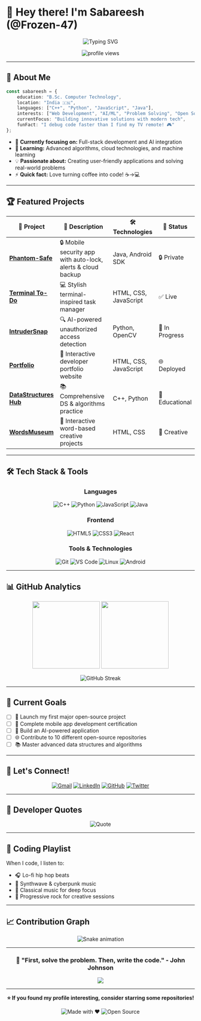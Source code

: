 # 👋 Hey there! I'm Sabareesh (@Frozen-47)

<div align="center">
  
  ![Typing SVG](https://readme-typing-svg.demolab.com?font=Fira+Code&size=28&duration=3000&pause=1000&color=00D9FF&center=true&vCenter=true&width=600&lines=Passionate+Developer;Problem+Solver;Code+Enthusiast;Always+Learning!)
  
  <img src="https://komarev.com/ghpvc/?username=Frozen-47&label=Profile%20views&color=0e75b6&style=flat" alt="profile views" />
  
</div>

---

## 🚀 About Me

```typescript
const sabareesh = {
    education: "B.Sc. Computer Technology",
    location: "India 🇮🇳",
    languages: ["C++", "Python", "JavaScript", "Java"],
    interests: ["Web Development", "AI/ML", "Problem Solving", "Open Source"],
    currentFocus: "Building innovative solutions with modern tech",
    funFact: "I debug code faster than I find my TV remote! 🎮"
};
```

- 🎯 **Currently focusing on:** Full-stack development and AI integration
- 🌱 **Learning:** Advanced algorithms, cloud technologies, and machine learning
- 💡 **Passionate about:** Creating user-friendly applications and solving real-world problems
- ⚡ **Quick fact:** Love turning coffee into code! ☕→💻

---

## 🏆 Featured Projects

<div align="center">

| 🌟 Project | 📝 Description | 🛠️ Technologies | 🔗 Status |
|------------|----------------|------------------|-----------|
| **[Phantom-Safe](https://github.com/Frozen-47/phantom-safe)** | 🔒 Mobile security app with auto-lock, alerts & cloud backup | Java, Android SDK | 🔒 Private |
| **[Terminal To-Do](https://github.com/Frozen-47/To-do)** | 💻 Stylish terminal-inspired task manager | HTML, CSS, JavaScript | ✅ Live |
| **[IntruderSnap](https://github.com/Frozen-47/intruder-snap)** | 🔍 AI-powered unauthorized access detection | Python, OpenCV | 🚧 In Progress |
| **[Portfolio](https://github.com/Frozen-47/Portfolio)** | 🎨 Interactive developer portfolio website | HTML, CSS, JavaScript | 🌐 Deployed |
| **[DataStructures Hub](https://github.com/Frozen-47/DataStructure)** | 📚 Comprehensive DS & algorithms practice | C++, Python | 📖 Educational |
| **[WordsMuseum](https://github.com/Frozen-47/WordsMuseum)** | 📖 Interactive word-based creative projects | HTML, CSS | 🎨 Creative |

</div>

---

## 🛠️ Tech Stack & Tools

<div align="center">

### Languages
![C++](https://img.shields.io/badge/C++-00599C?style=for-the-badge&logo=c%2B%2B&logoColor=white)
![Python](https://img.shields.io/badge/Python-3776AB?style=for-the-badge&logo=python&logoColor=white)
![JavaScript](https://img.shields.io/badge/JavaScript-F7DF1E?style=for-the-badge&logo=javascript&logoColor=black)
![Java](https://img.shields.io/badge/Java-ED8B00?style=for-the-badge&logo=java&logoColor=white)

### Frontend
![HTML5](https://img.shields.io/badge/HTML5-E34F26?style=for-the-badge&logo=html5&logoColor=white)
![CSS3](https://img.shields.io/badge/CSS3-1572B6?style=for-the-badge&logo=css3&logoColor=white)
![React](https://img.shields.io/badge/React-20232A?style=for-the-badge&logo=react&logoColor=61DAFB)

### Tools & Technologies
![Git](https://img.shields.io/badge/Git-F05032?style=for-the-badge&logo=git&logoColor=white)
![VS Code](https://img.shields.io/badge/VS_Code-007ACC?style=for-the-badge&logo=visual-studio-code&logoColor=white)
![Linux](https://img.shields.io/badge/Linux-FCC624?style=for-the-badge&logo=linux&logoColor=black)
![Android](https://img.shields.io/badge/Android-3DDC84?style=for-the-badge&logo=android&logoColor=white)

</div>

---

## 📊 GitHub Analytics

<div align="center">
  
  <img height="180em" src="https://github-readme-stats.vercel.app/api?username=Frozen-47&show_icons=true&theme=tokyonight&include_all_commits=true&count_private=true"/>
  <img height="180em" src="https://github-readme-stats.vercel.app/api/top-langs/?username=Frozen-47&layout=compact&langs_count=7&theme=tokyonight"/>
  
</div>

<div align="center">
  
  ![GitHub Streak](https://github-readme-streak-stats.herokuapp.com/?user=Frozen-47&theme=tokyonight)
  
</div>

---

## 🎯 Current Goals

- [ ] 🚀 Launch my first major open-source project
- [ ] 📱 Complete mobile app development certification  
- [ ] 🤖 Build an AI-powered application
- [ ] 🌐 Contribute to 10 different open-source repositories
- [ ] 📚 Master advanced data structures and algorithms

---

## 🤝 Let's Connect!

<div align="center">
  
  [![Gmail](https://img.shields.io/badge/Gmail-D14836?style=for-the-badge&logo=gmail&logoColor=white)](mailto:sabareeshgm47@gmail.com)
  [![LinkedIn](https://img.shields.io/badge/LinkedIn-0077B5?style=for-the-badge&logo=linkedin&logoColor=white)](https://linkedin.com/in/sabareesh-gm)
  [![GitHub](https://img.shields.io/badge/GitHub-100000?style=for-the-badge&logo=github&logoColor=white)](https://github.com/Frozen-47)
  [![Twitter](https://img.shields.io/badge/Twitter-1DA1F2?style=for-the-badge&logo=twitter&logoColor=white)](https://twitter.com/frozen47dev)
  
</div>

---

## 💭 Developer Quotes

<div align="center">
  
  ![Quote](https://quotes-github-readme.vercel.app/api?type=horizontal&theme=tokyonight)
  
</div>

---

## 🎵 Coding Playlist

When I code, I listen to:
- 🎧 Lo-fi hip hop beats
- 🎵 Synthwave & cyberpunk music  
- 🎼 Classical music for deep focus
- 🎸 Progressive rock for creative sessions

---

## 📈 Contribution Graph

<div align="center">
  
  ![Snake animation](https://github.com/Frozen-47/Frozen-47/blob/output/github-contribution-grid-snake.svg)
  
</div>

---

<div align="center">
  
  ### 🌟 "First, solve the problem. Then, write the code." - John Johnson
  
  <img src="https://capsule-render.vercel.app/api?type=waving&color=gradient&height=100&section=footer"/>
  
</div>

---

<div align="center">
  
  **⭐ If you found my profile interesting, consider starring some repositories!**
  
  ![Made with ❤️](https://img.shields.io/badge/Made%20with-❤️-red.svg)
  ![Open Source](https://img.shields.io/badge/Open%20Source-💚-green.svg)
  
</div>
